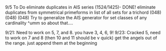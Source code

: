 9/5 To Do
eliminate duplicates in AIS series (1524/1425)- DONE!
eliminate duplicates from symmetrical primeforms in list of all sets for a trichord (048) (048) (048)
Try to generalize the AIS generator for set classes of any cardinality
^umm so about that....

9/21:
Need to work on 5, 7, and 8. you have 3, 4, 6, 9!
9/23:
Cracked 5, need to work on 7 and 8 (then 10 and 11 should be v quick)
get the angels out of the range. just append them at the beginning